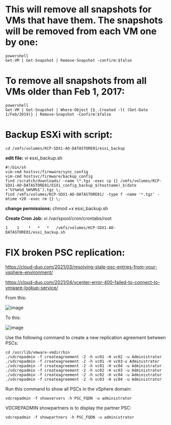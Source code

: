 # This will remove all snapshots for VMs that have them. The snapshots will be removed from each VM one by one:
```
powershell
Get-VM | Get-Snapshot | Remove-Snapshot -confirm:$false
```

# To remove all snapshots from all VMs older than Feb 1, 2017:
```
powershell
Get-VM | Get-Snapshot | Where-Object {$_.Created -lt (Get-Date 1/Feb/2019)} | Remove-Snapshot -Confirm:$false
```

# Backup ESXi with script:
```
cd /vmfs/volumes/KCP-SDX1-AO-DATASTORE01/esxi_backup
```
**edit file:**  vi esxi_backup.sh

```
#!/bin/sh
vim-cmd hostsvc/firmware/sync_config
vim-cmd hostsvc/firmware/backup_config
find /scratch/downloads/ -name \*.tgz -exec cp {} /vmfs/volumes/KCP-SDX1-AO-DATASTORE01/ESXi_config_backup_$(hostname)_$(date +’%Y%m%d_%H%M%S’).tgz \;
find /vmfs/volumes/KCP-SDX1-AO-DATASTORE01/ -type f -name '*.tgz' -mtime +20 -exec rm {} \;
```

**change permissions:**  chmod +x esxi_backup.sh

**Create Cron Job:** vi /var/spool/cron/crontabs/root

```
1    1    *   *   *   /vmfs/volumes/KCP-SDX1-AO-DATASTORE01/esxi_backup.sh
```
# FIX broken PSC replication:
https://cloud-duo.com/2021/03/resolving-stale-psc-entries-from-your-vsphere-environment/

https://cloud-duo.com/2021/04/vcenter-error-400-failed-to-connect-to-vmware-lookup-service/

From this:

![image](https://user-images.githubusercontent.com/44606412/187523956-9069cc8a-ac33-43bf-ac6e-392d769b1aac.png)


To this:

![image](https://user-images.githubusercontent.com/44606412/187520586-7a4c0056-194d-46f8-bf56-ce341086578e.png)

Use the following command to create a new replication agreement between PSCs:

```
cd /usr/lib/vmware-vmdir/bin
./vdcrepadmin -f createagreement -2 -h vc01 -H vc02 -u Administrator
./vdcrepadmin -f createagreement -2 -h vc01 -H vc03-u Administrator
./vdcrepadmin -f createagreement -2 -h vc01 -H vc04 -u Administrator
./vdcrepadmin -f createagreement -2 -h vc02 -H vc03 -u Administrator
./vdcrepadmin -f createagreement -2 -h vc02 -H vc04 -u Administrator
./vdcrepadmin -f createagreement -2 -h vc03 -H vc04 -u Administrator
```
Run this command to show all PSCs in the vSphere domain:
```
vdcrepadmin -f showservers -h PSC_FQDN -u administrator
```

VDCREPADMIN showpartners is to display the partner PSC:

```
vdcrepadmin -f showpartners -h PSC_FQDN -u administrator
```
